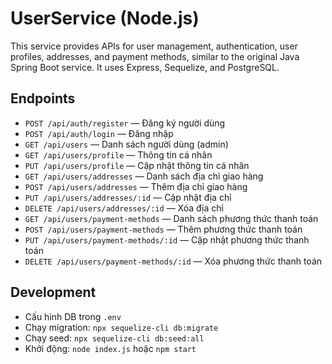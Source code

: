 # UserService (Node.js)

This service provides APIs for user management, authentication, user profiles, addresses, and payment methods, similar to the original Java Spring Boot service. It uses Express, Sequelize, and PostgreSQL.

## Endpoints
- `POST /api/auth/register` — Đăng ký người dùng 
- `POST /api/auth/login` — Đăng nhập 
- `GET /api/users` — Danh sách người dùng (admin)
- `GET /api/users/profile` — Thông tin cá nhân
- `PUT /api/users/profile` — Cập nhật thông tin cá nhân
- `GET /api/users/addresses` — Danh sách địa chỉ giao hàng
- `POST /api/users/addresses` — Thêm địa chỉ giao hàng
- `PUT /api/users/addresses/:id` — Cập nhật địa chỉ
- `DELETE /api/users/addresses/:id` — Xóa địa chỉ
- `GET /api/users/payment-methods` — Danh sách phương thức thanh toán
- `POST /api/users/payment-methods` — Thêm phương thức thanh toán
- `PUT /api/users/payment-methods/:id` — Cập nhật phương thức thanh toán
- `DELETE /api/users/payment-methods/:id` — Xóa phương thức thanh toán

## Development
- Cấu hình DB trong `.env`
- Chạy migration: `npx sequelize-cli db:migrate`
- Chạy seed: `npx sequelize-cli db:seed:all`
- Khởi động: `node index.js` hoặc `npm start`

